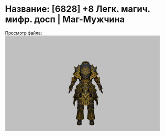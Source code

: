 # Название: [6828] +8 Легк. магич. мифр. досп | Маг-Мужчина

Просмотр файла:
![p040023.png](p040023.png)